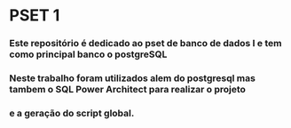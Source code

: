 # PSET 1    
### Este repositório é dedicado ao pset de banco de dados I e tem como principal banco o postgreSQL
### Neste trabalho foram utilizados alem do postgresql mas tambem o SQL Power Architect para realizar o projeto
### e a geração do script global.

